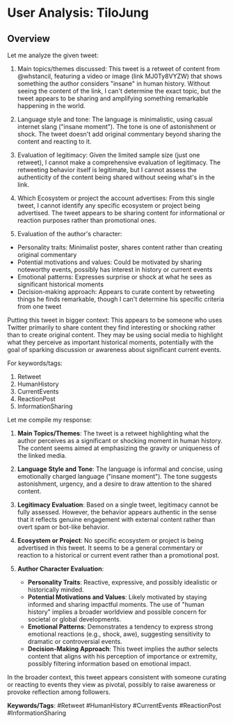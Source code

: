 # User Analysis: TiloJung

## Overview

<think>
Let me analyze the given tweet:

1. Main topics/themes discussed:
This tweet is a retweet of content from @whstancil, featuring a video or image (link MJ0Ty8VYZW) that shows something the author considers "insane" in human history. Without seeing the content of the link, I can't determine the exact topic, but the tweet appears to be sharing and amplifying something remarkable happening in the world.

2. Language style and tone:
The language is minimalistic, using casual internet slang ("insane moment"). The tone is one of astonishment or shock. The tweet doesn't add original commentary beyond sharing the content and reacting to it.

3. Evaluation of legitimacy:
Given the limited sample size (just one retweet), I cannot make a comprehensive evaluation of legitimacy. The retweeting behavior itself is legitimate, but I cannot assess the authenticity of the content being shared without seeing what's in the link.

4. Which Ecosystem or project the account advertises:
From this single tweet, I cannot identify any specific ecosystem or project being advertised. The tweet appears to be sharing content for informational or reaction purposes rather than promotional ones.

5. Evaluation of the author's character:
- Personality traits: Minimalist poster, shares content rather than creating original commentary
- Potential motivations and values: Could be motivated by sharing noteworthy events, possibly has interest in history or current events
- Emotional patterns: Expresses surprise or shock at what he sees as significant historical moments
- Decision-making approach: Appears to curate content by retweeting things he finds remarkable, though I can't determine his specific criteria from one tweet

Putting this tweet in bigger context: This appears to be someone who uses Twitter primarily to share content they find interesting or shocking rather than to create original content. They may be using social media to highlight what they perceive as important historical moments, potentially with the goal of sparking discussion or awareness about significant current events.

For keywords/tags:
1. Retweet
2. HumanHistory
3. CurrentEvents
4. ReactionPost
5. InformationSharing

Let me compile my response:
</think>

1. **Main Topics/Themes**: The tweet is a retweet highlighting what the author perceives as a significant or shocking moment in human history. The content seems aimed at emphasizing the gravity or uniqueness of the linked media.

2. **Language Style and Tone**: The language is informal and concise, using emotionally charged language ("insane moment"). The tone suggests astonishment, urgency, and a desire to draw attention to the shared content.

3. **Legitimacy Evaluation**: Based on a single tweet, legitimacy cannot be fully assessed. However, the behavior appears authentic in the sense that it reflects genuine engagement with external content rather than overt spam or bot-like behavior.

4. **Ecosystem or Project**: No specific ecosystem or project is being advertised in this tweet. It seems to be a general commentary or reaction to a historical or current event rather than a promotional post.

5. **Author Character Evaluation**:
   - **Personality Traits**: Reactive, expressive, and possibly idealistic or historically minded.
   - **Potential Motivations and Values**: Likely motivated by staying informed and sharing impactful moments. The use of "human history" implies a broader worldview and possible concern for societal or global developments.
   - **Emotional Patterns**: Demonstrates a tendency to express strong emotional reactions (e.g., shock, awe), suggesting sensitivity to dramatic or controversial events.
   - **Decision-Making Approach**: This tweet implies the author selects content that aligns with his perception of importance or extremity, possibly filtering information based on emotional impact.

In the broader context, this tweet appears consistent with someone curating or reacting to events they view as pivotal, possibly to raise awareness or provoke reflection among followers.

**Keywords/Tags**: #Retweet #HumanHistory #CurrentEvents #ReactionPost #InformationSharing